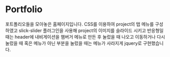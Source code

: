 # Portfolio

포트폴리오들을 모아놓은 홈페이지입니다. CSS를 이용하여 project의 탭 메뉴를 구성하였고 slick-slider 플러그인을 사용해 project의 이미지를 슬라이드 시키고 반응형일 때는 header에 내비게이션을 햄버거 메뉴로 만든 후 눌렀을 때 나오고 이동하거나 다시 눌렀을 때 혹은 메뉴가 아닌 부분을 눌렀을 때는 메뉴가 사라지게 jquery로 구현했습니다.
